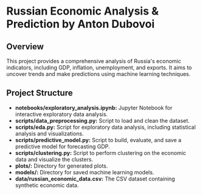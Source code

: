 # Russian Economic Analysis & Prediction by Anton Dubovoi

## Overview
This project provides a comprehensive analysis of Russia's economic indicators, including GDP, inflation, unemployment, and exports. It aims to uncover trends and make predictions using machine learning techniques.

## Project Structure
- **notebooks/exploratory_analysis.ipynb:** Jupyter Notebook for interactive exploratory data analysis.
- **scripts/data_preprocessing.py:** Script to load and clean the dataset.
- **scripts/eda.py:** Script for exploratory data analysis, including statistical analysis and visualizations.
- **scripts/predictive_model.py:** Script to build, evaluate, and save a predictive model for forecasting GDP.
- **scripts/clustering.py:** Script to perform clustering on the economic data and visualize the clusters.
- **plots/:** Directory for generated plots.
- **models/:** Directory for saved machine learning models.
- **data/russian_economic_data.csv:** The CSV dataset containing synthetic economic data.


